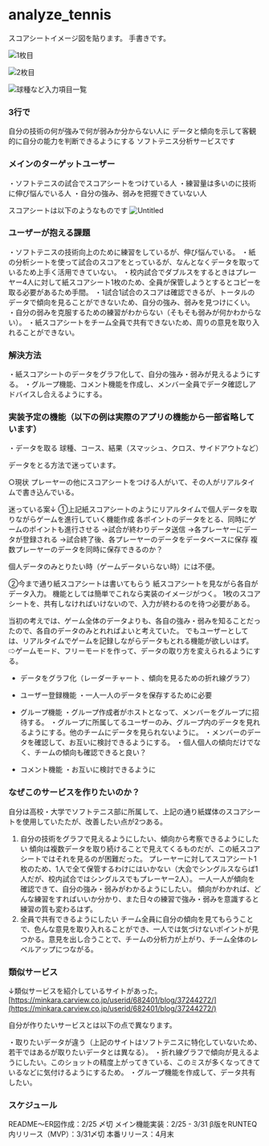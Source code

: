 # analyze_tennis

スコアシートイメージ図を貼ります。
手書きです。

![1枚目](https://s3-us-west-2.amazonaws.com/secure.notion-static.com/1cc05170-24a9-4ea3-b77f-e860e0dc6973/IMG_3412.heic)

![2枚目](https://s3-us-west-2.amazonaws.com/secure.notion-static.com/670a634f-7946-4591-94b7-fdad8a16db3d/IMG_3413.heic)

![球種など入力項目一覧](https://s3-us-west-2.amazonaws.com/secure.notion-static.com/f74e8eeb-bf88-4d4d-8b12-842a014086e5/IMG_3415.heic)


### **3行で**
自分の技術の何が強みで何が弱みか分からない人に
データと傾向を示して客観的に自分の能力を判断できるようにする
ソフトテニス分析サービスです

### **メインのターゲットユーザー**
・ソフトテニスの試合でスコアシートをつけている人
・練習量は多いのに技術に伸び悩んでいる人
・自分の強み、弱みを把握できていない人

スコアシートは以下のようなものです
![Untitled](https://s3-us-west-2.amazonaws.com/secure.notion-static.com/f9d0139d-a1d2-496e-96f0-d4040149869b/Untitled.png)

### **ユーザーが抱える課題**
・ソフトテニスの技術向上のために練習をしているが、伸び悩んでいる。
・紙の分析シートを使って試合のスコアをとっているが、なんとなくデータを取っているため上手く活用できていない。
・校内試合でダブルスをするときはプレーヤー4人に対して紙スコアシート1枚のため、全員が保管しようとするとコピーを取る必要があるため手間。
・1試合1試合のスコアは確認できるが、トータルのデータで傾向を見ることができないため、自分の強み、弱みを見つけにくい。
・自分の弱みを克服するための練習がわからない（そもそも弱みが何かわからない）。
・紙スコアシートをチーム全員で共有できないため、周りの意見を取り入れることができない。

### **解決方法**
・紙スコアシートのデータをグラフ化して、自分の強み・弱みが見えるようにする。
・グループ機能、コメント機能を作成し、メンバー全員でデータ確認しアドバイスし合えるようにする。

### **実装予定の機能（以下の例は実際のアプリの機能から一部省略しています）**
・データを取る
球種、コース、結果（スマッシュ、クロス、サイドアウトなど）

データをとる方法で迷っています。

○現状
プレーヤーの他にスコアシートをつける人がいて、その人がリアルタイムで書き込んでいる。

迷っている案↓
①上記紙スコアシートのようにリアルタイムで個人データを取りながらゲームを進行していく機能作成
各ポイントのデータをとる、同時にゲームのポイントも進行させる
→試合が終わりデータ送信
→各プレーヤーにデータが登録される
→試合終了後、各プレーヤーのデータをデータベースに保存
複数プレーヤーのデータを同時に保存できるのか？

個人データのみとりたい時（ゲームデータいらない時）には不便。

②今まで通り紙スコアシートは書いてもらう
紙スコアシートを見ながら各自がデータ入力。
機能としては簡単でこれなら実装のイメージがつく。
1枚のスコアシートを、共有しなければいけないので、入力が終わるのを待つ必要がある。

当初の考えでは、ゲーム全体のデータよりも、各自の強み・弱みを知ることだったので、各自のデータのみとれればよいと考えていた。
でもユーザーとしては、リアルタイムでゲームを記録しながらデータもとれる機能が欲しいはず。
⇨ゲームモード、フリーモードを作って、データの取り方を変えられるようにする。

- データをグラフ化（レーダーチャート 、傾向を見るための折れ線グラフ）

- ユーザー登録機能
・一人一人のデータを保存するために必要

- グループ機能
・グループ作成者がホストとなって、メンバーをグループに招待する。
・グループに所属してるユーザーのみ、グループ内のデータを見れるようにする。他のチームにデータを見られないように。
・メンバーのデータを確認して、お互いに検討できるようにする。
・個人個人の傾向だけでなく、チームの傾向も確認できると良い？

- コメント機能
・お互いに検討できるように

### **なぜこのサービスを作りたいのか？**

自分は高校・大学でソフトテニス部に所属して、上記の通り紙媒体のスコアシートを使用していたたが、改善したい点が2つある。

1. 自分の技術をグラフで見えるようにしたい、傾向から考察できるようにしたい
傾向は複数データを取り続けることで見えてくるものだが、この紙スコアシートではそれを見るのが困難だった。
プレーヤーに対してスコアシート1枚のため、1人で全て保管するわけにはいかない（大会でシングルスならば1人だが、校内試合ではシングルスでもプレーヤー2人）。
一人一人が傾向を確認できて、自分の強み・弱みがわかるようにしたい。
傾向がわかれば、どんな練習をすればいいか分かり、また日々の練習で強み・弱みを意識すると練習の質も変わるはず。
2. 全員で共有できるようにしたい
チーム全員に自分の傾向を見てもらうことで、色んな意見を取り入れることができ、一人では気づけないポイントが見つかる。意見を出し合うことで、チームの分析力が上がり、チーム全体のレベルアップにつながる。

### 類似サービス

↓類似サービスを紹介しているサイトがあった。
[https://minkara.carview.co.jp/userid/682401/blog/37244272/](https://minkara.carview.co.jp/userid/682401/blog/37244272/)

自分が作りたいサービスとは以下の点で異なります。

・取りたいデータが違う（上記のサイトはソフトテニスに特化していないため、若干ではあるが取りたいデータとは異なる）。
・折れ線グラフで傾向が見えるようにしたい。このショットの精度上がってきている、このミスが多くなってきているなどに気付けるようにするため。
・グループ機能を作成して、データ共有したい。

### **スケジュール**

README〜ER図作成：2/25 〆切
メイン機能実装：2/25 - 3/31
β版をRUNTEQ内リリース（MVP）：3/31〆切
本番リリース：4月末